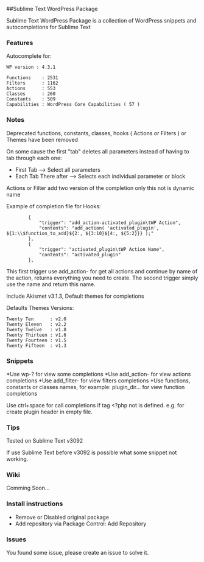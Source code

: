 ##Sublime Text WordPress Package

Sublime Text WordPress Package is a collection of WordPress snippets and autocompletions for Sublime Text

### Features

Autocomplete for:

    WP version : 4.3.1

    Functions    : 2531
    Filters      : 1162
    Actions      : 553
    Classes      : 260
    Constants    : 509
    Capabilities : WordPress Core Capabilities ( 57 )


### Notes

Deprecated functions, constants, classes, hooks ( Actions or Filters ) or Themes have been removed

On some cause the first "tab" deletes all parameters instead of having to tab through each one:

- First Tab --> Select all parameters
- Each Tab There after --> Selects each individual parameter or block

Actions or Filter add two version of the completion only this not is dynamic name

Example of completion file for Hooks:
```
        {
            "trigger": "add_action-activated_plugin\tWP Action",
            "contents": "add_action( 'activated_plugin', ${1:\\$function_to_add}${2:, ${3:10}${4:, ${5:2}}} );"
        },
        {
            "trigger": "activated_plugin\tWP Action Name",
            "contents": "activated_plugin"
        },
```
This first trigger use add_action- for get all actions and continue by name of the action, returns everything you need to create.
The second trigger simply use the name and return this name.

Include Akismet v3.1.3, Default themes for completions

Defaults Themes Versions:

    Twenty Ten      : v2.0
    Twenty Eleven   : v2.2
    Twenty Twelve   : v1.8
    Twenty Thirteen : v1.6
    Twenty Fourteen : v1.5
    Twenty Fifteen  : v1.3

### Snippets

*Use wp-? for view some completions
*Use add_action- for view actions completions
*Use add_filter- for view filters completions
*Use functions, constants or classes names, for example: plugin_dir... for view function completions

Use ctrl+space for call completions if tag <?php not is defined.
e.g. for create plugin header in empty file.

### Tips

Tested on Sublime Text v3092

If use Sublime Text before v3092 is possible what some snippet not working.

### Wiki

Comming Soon...


###  Install instructions

- Remove or Disabled original package
- Add repository via Package Control: Add Repository

### Issues

You found some issue, please create an issue to solve it.

